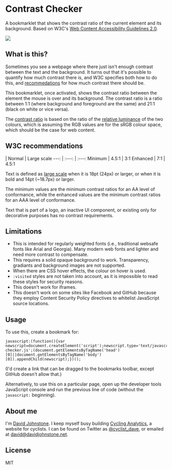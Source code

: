 # Contrast Checker

A bookmarklet that shows the contrast ratio of the current element and its background. Based on W3C's [Web Content Accessibility Guidelines 2.0](http://www.w3.org/TR/WCAG20/).

![](https://s3.amazonaws.com/cyclinganalytics/static/contrast-checker.png)

## What is this?

Sometimes you see a webpage where there just isn't enough contrast between the text and the background. It turns out that it's possible to quantify how much contrast there is, and W3C specifies both how to do this, and [recommedations](http://www.w3.org/TR/WCAG20/#visual-audio-contrast-contrast) for how much contrast there should be.

This bookmarklet, once activated, shows the contrast ratio between the element the mouse is over and its background. The contrast ratio is a ratio between 1:1 (where background and foreground are the same) and 21:1 (black on white or vice versa).

The [contrast ratio](http://www.w3.org/TR/WCAG20/#contrast-ratiodef) is based on the ratio of the [relative luminance](http://www.w3.org/TR/WCAG20/#relativeluminancedef) of the two colours, which is assuming the RGB values are for the sRGB colour space, which should be the case for web content.

## W3C recommendations

 | Normal | Large scale
---: | :---: | :---:
Minimum | 4.5:1 | 3:1
Enhanced | 7:1 | 4.5:1

Text is defined as [large scale](http://www.w3.org/TR/WCAG20/#larger-scaledef) when it is 18pt (24px) or larger, or when it is bold and 14pt (~18.7px) or larger.

The minimum values are the minimum contrast ratios for an AA level of conformance, while the enhanced values are the minimum contrast ratios for an AAA level of conformance.

Text that is part of a logo, an inactive UI component, or existing only for decorative purposes has no contrast requirements.

## Limitations

* This is intended for regularly weighted fonts (i.e., traditional websafe fonts like Arial and Georgia). Many modern web fonts and lighter and need more contrast to compensate.
* This requires a solid opaque background to work. Transparency, gradiants and background images are not supported.
* When there are CSS hover effects, the colour on hover is used.
* `:visited` styles are not taken into account, as it is impossible to read these styles for security reasons.
* This doesn't work for iframes.
* This doesn't work on some sites like Facebook and GitHub because they employ Content Security Policy directives to whitelist JavaScript source locations.

## Usage

To use this, create a bookmark for:

    javascript:(function(){var newscript=document.createElement('script');newscript.type='text/javascript';newscript.async=true;newscript.src='https://s3.amazonaws.com/cyclinganalytics/static/contrast-checker.js';(document.getElementsByTagName('head')[0]||document.getElementsByTagName('body')[0]).appendChild(newscript);})();
    
(I'd create a link that can be dragged to the bookmarks toolbar, except GitHub doesn't allow that.)

Alternatively, to use this on a particular page, open up the developer tools JavaScript console and run the previous line of code (without the `javascript:` beginning).

## About me

I'm [David Johnstone](http://davidjohnstone.net). I keep myself busy building [Cycling Analytics](www.cyclinganalytics.com/), a website for cyclists. I can be found on Twitter as [@cyclist_dave](https://twitter.com/cyclist_dave), or emailed at [david@davidjohnstone.net](mailto:david@davidjohnstone.net).

## License

MIT
